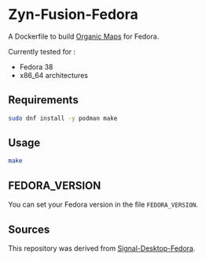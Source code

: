 # Zyn-Fusion-Fedora

A Dockerfile to build [Organic Maps](https://github.com/organicmaps/organicmaps/) for Fedora.

Currently tested for :

- Fedora 38
- x86_64 architectures

## Requirements

```bash
sudo dnf install -y podman make
```

## Usage

```bash
make
```


## FEDORA\_VERSION

You can set your Fedora version in the file `FEDORA_VERSION`.

## Sources

This repository was derived from [Signal-Desktop-Fedora](https://github.com/BarbossHack/Signal-Desktop-Fedora).
